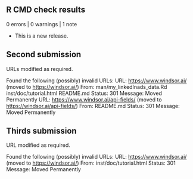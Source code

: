 ## R CMD check results

0 errors | 0 warnings | 1 note

* This is a new release.

## Second submission

URLs modified as required.

   Found the following (possibly) invalid URLs:
     URL: https://www.windsor.ai/ (moved to https://windsor.ai/)
       From: man/my_linkedInads_data.Rd
             inst/doc/tutorial.html
             README.md
       Status: 301
       Message: Moved Permanently
     URL: https://www.windsor.ai/api-fields/ (moved to
https://windsor.ai/api-fields/)
       From: README.md
       Status: 301
       Message: Moved Permanently

## Thirds submission

URL modified as required.

Found the following (possibly) invalid URLs:
     URL: https://www.windsor.ai/ (moved to https://windsor.ai/)
       From: inst/doc/tutorial.html
       Status: 301
       Message: Moved Permanently
